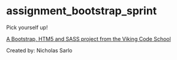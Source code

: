 assignment_bootstrap_sprint
===========================

Pick yourself up!

[A Bootstrap, HTM5 and SASS project from the Viking Code School](http://www.vikingcodeschool.com)

Created by: Nicholas Sarlo